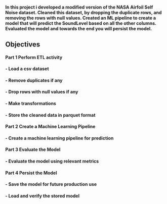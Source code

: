 #### In this project i developed a modified version of the NASA Airfoil Self Noise dataset. Cleaned this dataset, by dropping the duplicate rows, and removing the rows with null values. Created an ML pipeline to create a model that will predict the SoundLevel based on all the other columns. Evaluated the model and towards the end you will persist the model.

## Objectives

#### Part 1 Perform ETL activity
####   - Load a csv dataset
####   - Remove duplicates if any
####   - Drop rows with null values if any
####   - Make transformations
####   - Store the cleaned data in parquet format
#### Part 2 Create a  Machine Learning Pipeline
####   - Create a machine learning pipeline for prediction
#### Part 3 Evaluate the Model
####   - Evaluate the model using relevant metrics
#### Part 4 Persist the Model 
####   - Save the model for future production use
####   - Load and verify the stored model

